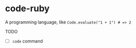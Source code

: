 # code-ruby

A programming language, like `Code.evaluate("1 + 1") # => 2`

TODO

- [ ] `code` command
